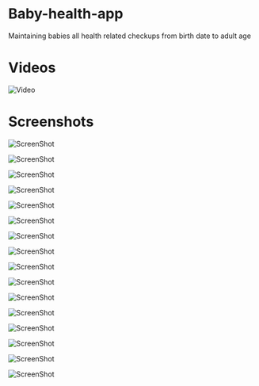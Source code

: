 # Baby-health-app
Maintaining babies all health related checkups from birth date to adult age

Videos
======

![Video](https://github.com/trbala0205/Baby-health-app/blob/master/demo/baby_app_demo.gif?raw=true)

Screenshots
===========
![ScreenShot](https://github.com/trbala0205/Baby-health-app/blob/master/screenshots/1.baby_list.png?raw=true)

![ScreenShot](https://github.com/trbala0205/Baby-health-app/blob/master/screenshots/2.naigation_menu.png?raw=true)

![ScreenShot](https://github.com/trbala0205/Baby-health-app/blob/master/screenshots/3.home_screen.png?raw=true)

![ScreenShot](https://github.com/trbala0205/Baby-health-app/blob/master/screenshots/4.screening_list.png?raw=true)

![ScreenShot](https://github.com/trbala0205/Baby-health-app/blob/master/screenshots/5.screenings.png?raw=true)

![ScreenShot](https://github.com/trbala0205/Baby-health-app/blob/master/screenshots/6.physical_examination.png?raw=true)

![ScreenShot](https://github.com/trbala0205/Baby-health-app/blob/master/screenshots/7.outcome.png?raw=true)

![ScreenShot](https://github.com/trbala0205/Baby-health-app/blob/master/screenshots/8.add_edit_bio.png?raw=true)

![ScreenShot](https://github.com/trbala0205/Baby-health-app/blob/master/screenshots/encyclopedia.png?raw=true)

![ScreenShot](https://github.com/trbala0205/Baby-health-app/blob/master/screenshots/forgot_password.png?raw=true)

![ScreenShot](https://github.com/trbala0205/Baby-health-app/blob/master/screenshots/growth_summary.png?raw=true)

![ScreenShot](https://github.com/trbala0205/Baby-health-app/blob/master/screenshots/health_booklet.png?raw=true)

![ScreenShot](https://github.com/trbala0205/Baby-health-app/blob/master/screenshots/home_page.png?raw=true)

![ScreenShot](https://github.com/trbala0205/Baby-health-app/blob/master/screenshots/immunisations.png?raw=true)

![ScreenShot](https://github.com/trbala0205/Baby-health-app/blob/master/screenshots/login_page.png?raw=true)

![ScreenShot](https://github.com/trbala0205/Baby-health-app/blob/master/screenshots/screening_summary.png?raw=true)
